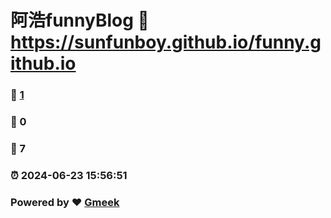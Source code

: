 # 阿浩funnyBlog :link: https://sunfunboy.github.io/funny.github.io 
### :page_facing_up: [1](https://sunfunboy.github.io/funny.github.io/tag.html) 
### :speech_balloon: 0 
### :hibiscus: 7 
### :alarm_clock: 2024-06-23 15:56:51 
### Powered by :heart: [Gmeek](https://github.com/Meekdai/Gmeek)
